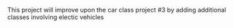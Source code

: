 This project will improve upon the car class project #3 by adding additional classes involving electic vehicles